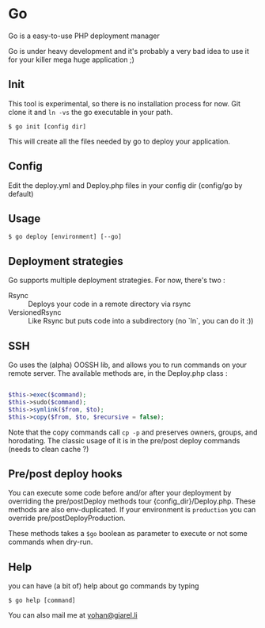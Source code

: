 Go
==

Go is a easy-to-use PHP deployment manager

Go is under heavy development and it's probably a very bad idea to use it for your killer mega huge application ;)

Init
-----

This tool is experimental, so there is no installation process for now. Git clone it and `ln -vs` the go executable in your path.

    $ go init [config dir]

This will create all the files needed by go to deploy your application.

Config
------

Edit the deploy.yml and Deploy.php files in your config dir (config/go by default)

Usage
-----

    $ go deploy [environment] [--go]

Deployment strategies
---------------------

Go supports multiple deployment strategies. For now, there's two :

<dl>
    <dt>Rsync</dt>
    <dd>Deploys your code in a remote directory via rsync</dd>
    <dt>VersionedRsync</dt>
    <dd>Like Rsync but puts code into a subdirectory (no `ln`, you can do it :))</dd>
</dl>

SSH
---
Go uses the (alpha) OOSSH lib, and allows you to run commands on your remote server.
The available methods are, in the Deploy.php class :

```php

$this->exec($command);
$this->sudo($command);
$this->symlink($from, $to);
$this->copy($from, $to, $recursive = false);

```

Note that the copy commands call `cp -p` and preserves owners, groups, and horodating.
The classic usage of it is in the pre/post deploy commands (needs to clean cache ?)

Pre/post deploy hooks
---------------------

You can execute some code before and/or after your deployment by overriding the pre/postDeploy methods tour {config_dir}/Deploy.php.
These methods are also env-duplicated. If your environment is `production` you can override pre/postDeployProduction.

These methods takes a `$go` boolean as parameter to execute or not some commands when dry-run.

Help
----

you can have (a bit of) help about go commands by typing

    $ go help [command]

You can also mail me at yohan@giarel.li
